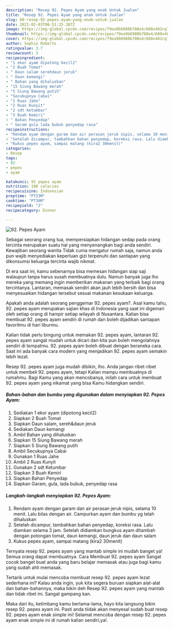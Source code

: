 ```yaml
---
description: "Resep 92. Pepes Ayam yang enak Untuk Jualan"
title: "Resep 92. Pepes Ayam yang enak Untuk Jualan"
slug: 60-resep-92-pepes-ayam-yang-enak-untuk-jualan
date: 2021-02-03T06:51:25.387Z
image: https://img-global.cpcdn.com/recipes/f9ea9b6988b708e4/680x482cq70/92-pepes-ayam-foto-resep-utama.jpg
thumbnail: https://img-global.cpcdn.com/recipes/f9ea9b6988b708e4/680x482cq70/92-pepes-ayam-foto-resep-utama.jpg
cover: https://img-global.cpcdn.com/recipes/f9ea9b6988b708e4/680x482cq70/92-pepes-ayam-foto-resep-utama.jpg
author: Sophie Roberts
ratingvalue: 3.7
reviewcount: 3
recipeingredient:
- "1 ekor ayam dipotong kecil2"
- "2 Buah Tomat"
- " Daun salam serehdaun jeruk"
- " Daun kemangi"
- " Bahan yang dihaluskan"
- "15 Siung Bawang merah"
- "5 Siung Bawang putih"
- "Secukupnya Cabai"
- "1 Ruas Jahe"
- "2 Ruas Kunyit"
- "2 sdt Ketumbar"
- "3 Buah Kemiri"
- " Bahan Penyedap"
- " Garam gula lada bubuk penyedap rasa"
recipeinstructions:
- "Rendam ayam dengan garam dan air perasan jeruk nipis, selama 10 menit. Lalu bilas dengan air. Campurkan ayam dan bumbu yg telah dihaluskan"
- "Setelah dicampur, tambahkan bahan penyedap, koreksi rasa. Lalu diamkan selama 3 jam. Setelah didiamkan bungkus ayam ditambah dengan potongan tomat, daun kemangi, daun jeruk dan daun salam"
- "Kukus pepes ayam, sampai matang (kira2 30menit)"
categories:
- Resep
tags:
- 92
- pepes
- ayam

katakunci: 92 pepes ayam 
nutrition: 198 calories
recipecuisine: Indonesian
preptime: "PT23M"
cooktime: "PT39M"
recipeyield: "2"
recipecategory: Dinner

---
```



![92. Pepes Ayam](https://img-global.cpcdn.com/recipes/f9ea9b6988b708e4/680x482cq70/92-pepes-ayam-foto-resep-utama.jpg)

Sebagai seorang orang tua, mempersiapkan hidangan sedap pada orang tercinta merupakan suatu hal yang menyenangkan bagi anda sendiri. Kewajiban seorang  wanita Tidak cuma mengatur rumah saja, namun anda pun wajib menyediakan keperluan gizi terpenuhi dan santapan yang dikonsumsi keluarga tercinta wajib nikmat.

Di era  saat ini, kamu sebenarnya bisa memesan hidangan siap saji walaupun tanpa harus susah membuatnya dulu. Namun banyak juga lho mereka yang memang ingin memberikan makanan yang terbaik bagi orang tercintanya. Lantaran, memasak sendiri akan jauh lebih bersih dan bisa menyesuaikan hidangan tersebut sesuai makanan kesukaan keluarga. 



Apakah anda adalah seorang penggemar 92. pepes ayam?. Asal kamu tahu, 92. pepes ayam merupakan sajian khas di Indonesia yang saat ini digemari oleh setiap orang di hampir setiap wilayah di Nusantara. Kalian bisa membuat 92. pepes ayam sendiri di rumah dan boleh dijadikan santapan favoritmu di hari liburmu.

Kalian tidak perlu bingung untuk memakan 92. pepes ayam, lantaran 92. pepes ayam sangat mudah untuk dicari dan kita pun boleh mengolahnya sendiri di tempatmu. 92. pepes ayam boleh dibuat dengan beraneka cara. Saat ini ada banyak cara modern yang menjadikan 92. pepes ayam semakin lebih lezat.

Resep 92. pepes ayam juga mudah dibikin, lho. Anda jangan ribet-ribet untuk membeli 92. pepes ayam, tetapi Kalian mampu membuatnya di rumahmu. Bagi Kamu yang akan mencobanya, inilah cara untuk membuat 92. pepes ayam yang nikamat yang bisa Kamu hidangkan sendiri.

<!--inarticleads1-->

##### Bahan-bahan dan bumbu yang digunakan dalam menyiapkan 92. Pepes Ayam:

1. Sediakan 1 ekor ayam (dipotong kecil2)
1. Siapkan 2 Buah Tomat
1. Siapkan  Daun salam, sereh&amp;daun jeruk
1. Sediakan  Daun kemangi
1. Ambil  Bahan yang dihaluskan
1. Siapkan 15 Siung Bawang merah
1. Siapkan 5 Siung Bawang putih
1. Ambil Secukupnya Cabai
1. Gunakan 1 Ruas Jahe
1. Ambil 2 Ruas Kunyit
1. Gunakan 2 sdt Ketumbar
1. Siapkan 3 Buah Kemiri
1. Siapkan  Bahan Penyedap
1. Siapkan  Garam, gula, lada bubuk, penyedap rasa




<!--inarticleads2-->

##### Langkah-langkah menyiapkan 92. Pepes Ayam:

1. Rendam ayam dengan garam dan air perasan jeruk nipis, selama 10 menit. Lalu bilas dengan air. Campurkan ayam dan bumbu yg telah dihaluskan
1. Setelah dicampur, tambahkan bahan penyedap, koreksi rasa. Lalu diamkan selama 3 jam. Setelah didiamkan bungkus ayam ditambah dengan potongan tomat, daun kemangi, daun jeruk dan daun salam
1. Kukus pepes ayam, sampai matang (kira2 30menit)




Ternyata resep 92. pepes ayam yang mantab simple ini mudah banget ya! Semua orang dapat membuatnya. Cara Membuat 92. pepes ayam Sangat cocok banget buat anda yang baru belajar memasak atau juga bagi kamu yang sudah ahli memasak.

Tertarik untuk mulai mencoba membuat resep 92. pepes ayam lezat sederhana ini? Kalau anda ingin, yuk kita segera buruan siapkan alat-alat dan bahan-bahannya, maka bikin deh Resep 92. pepes ayam yang mantab dan tidak ribet ini. Sangat gampang kan. 

Maka dari itu, ketimbang kamu berlama-lama, hayo kita langsung bikin resep 92. pepes ayam ini. Pasti anda tiidak akan menyesal sudah buat resep 92. pepes ayam enak simple ini! Selamat mencoba dengan resep 92. pepes ayam enak simple ini di rumah kalian sendiri,ya!.

